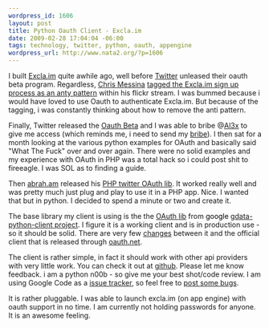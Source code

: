 ```yaml
--- 
wordpress_id: 1606
layout: post
title: Python Oauth Client - Excla.im
date: 2009-02-28 17:04:04 -06:00
tags: technology, twitter, python, oauth, appengine
wordpress_url: http://www.nata2.org/?p=1606
---
```

I built <a href="http://excla.im">Excla.im</a> quite awhile ago, well before <a href="http://twitter.com/harper">Twitter</a> unleased their oauth beta program. Regardless, <a href="http://factoryjoe.com/blog/">Chris Messina</a> <a href="http://flickr.com/photos/factoryjoe/2841257703/">tagged the Excla.im sign up process as an anty pattern</a> within his flickr stream. I was bummed because i would have loved to use Oauth to authenticate Excla.im. But because of the tagging, i was constantly thinking about how to remove the anti pattern.

Finally, Twitter released the <a href="http://groups.google.com/group/twitter-development-talk/browse_thread/thread/42486bd3d7d136d0/f0e89b742bf0033e?pli=1">Oauth Beta</a> and I was able to bribe @<a href="http://al3x.net/">Al3x</a> to give me access (which reminds me, i need to send my <a href="http://flickr.com/photos/natatwo/3149040948/">bribe</a>). I then sat for a month looking at the various python examples for OAuth and basically said "What The Fuck" over and over again. There were no solid examples and my experience with OAuth in PHP was a total hack so i could post shit to fireeagle. I was SOL as to finding a guide.

Then <a href="http://abrah.am">abrah.am</a> released his <a href="http://github.com/poseurtech/twitteroauth/tree/master)">PHP twitter OAuth lib</a>. It worked really well and was pretty much just plug and play to use it in a PHP app. Nice. I wanted that but in python. I decided to spend a minute or two and create it.

The base library my client is using is the the <a href="http://code.google.com/p/gdata-python-client/source/browse/trunk/src/gdata/#gdata/oauth">OAuth lib</a> from <span style="text-decoration: none; color: #000000;">google <a href="http://code.google.com/p/gdata-python-client/">gdata-python-client</a></span><a href="http://code.google.com/p/gdata-python-client/"> project</a>. I figure it is a working client and is in production use - so it should be solid. There are very few <a href="http://code.google.com/p/gdata-python-client/source/browse/trunk/src/gdata/oauth/CHANGES.txt">changes</a> between it and the official client that is released through <a href="http://oauth.googlecode.com/svn/code/python/oauth/">oauth.net</a>.

The client is rather simple, in fact it should work with other api providers with very little work. You can check it out at <a href="http://github.com/harperreed/twitteroauth-python/">github</a>. Please let me know feedback. i am a python n00b - so give me your best shot/code review. I am using Google Code as a <a href="http://code.google.com/p/twitteroauth-python/issues/list">issue tracker</a>, so feel free to <a href="http://code.google.com/p/twitteroauth-python/issues/entry">post some bugs</a>.

It is rather pluggable. I was able to launch excla.im (on app engine) with oauth support in no time. I am currently not holding passwords for anyone. It is an awesome feeling.
